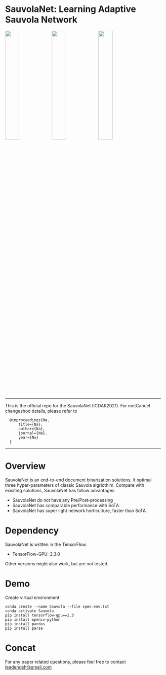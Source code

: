 # SauvolaNet: Learning Adaptive Sauvola Network

<div align="left">
    <img src="https://www.um.edu.mo/wp-content/uploads/2020/09/UM-Logo_V-Black-1024x813.png" width="30%"><img src="https://viplab.cis.um.edu.mo/images/logo_5.JPG" width="30%"><img src="https://icdar2021.org/wp-content/uploads/icdar2021-logo.png" width="30%">     
</div>

***

This is the official repo for the SauvolaNet (ICDAR2021). For metCancel changeshod details, please refer to 

```
  @inproceedings{Na,
      title={Na},
      author={Na},
      journal={Na},
      year={Na}
  }
```

***

# Overview

SauvolaNet is an end-to-end document binarization solutions. It optimal three hyper-parameters of classic Sauvola algriothim. Compare with exisiting solutions, SauvolaNet has follow advantages:

- SauvolaNet do not have any Pre/Post-processing
- SauvolaNet has comparable performance with SoTA
- SauvolaNet has super light network horticulture, faster than SoTA

# Dependency

SauvolaNet is written in the TensorFlow.
  
  - TensorFlow-GPU: 2.3.0
  
Other versions might also work, but are not tested.


# Demo

Create virtual environment

```
conda create --name Sauvola --file spec-env.txt
conda activate Sauvola
pip install tensorflow-gpu==2.3
pip install opencv-python
pip install pandas
pip install parse
```

# Concat

For any paper related questions, please feel free to contact leedengsh@gmail.com
